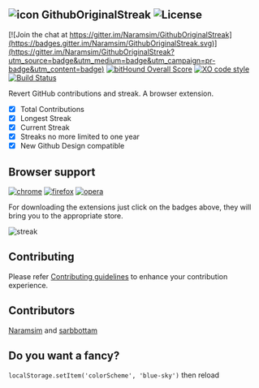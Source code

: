 ![icon](https://raw.githubusercontent.com/Naramsim/GithubOriginalStreak/master/chrome/icons/g48.png) GithubOriginalStreak ![License](https://img.shields.io/badge/License-MPL2.0-yellowgreen.svg)
---

[![Join the chat at https://gitter.im/Naramsim/GithubOriginalStreak](https://badges.gitter.im/Naramsim/GithubOriginalStreak.svg)](https://gitter.im/Naramsim/GithubOriginalStreak?utm_source=badge&utm_medium=badge&utm_campaign=pr-badge&utm_content=badge) 
[![bitHound Overall Score](https://www.bithound.io/github/Naramsim/GithubOriginalStreak/badges/score.svg)](https://www.bithound.io/github/Naramsim/GithubOriginalStreak)
[![XO code style](https://img.shields.io/badge/code_style-XO-5ed9c7.svg)](https://github.com/sindresorhus/xo)
[![Build Status](https://travis-ci.org/Naramsim/GithubOriginalStreak.svg?branch=master)](https://travis-ci.org/Naramsim/GithubOriginalStreak)

Revert GitHub contributions and streak. A browser extension.
- [x] Total Contributions
- [x] Longest Streak
- [x] Current Streak
- [x] Streaks no more limited to one year
- [x] New Github Design compatible

## Browser support
[![chrome](https://img.shields.io/badge/chrome-v1.11-brightgreen.svg)](https://chrome.google.com/webstore/detail/github-original-streak/jgfeifpakohnblfnjdpigclinhbkocja)
[![firefox](https://img.shields.io/badge/firefox-v1.11-brightgreen.svg)](https://addons.mozilla.org/en-US/firefox/addon/github-original-streak/)
[![opera](https://img.shields.io/badge/opera-v1.11-brightgreen.svg)](https://addons.opera.com/it/extensions/details/github-original-streak/)

For downloading the extensions just click on the badges above, they will bring you to the appropriate store.

![streak](https://raw.githubusercontent.com/Naramsim/GithubOriginalStreak/master/media/Screen.png)

## Contributing

Please refer [Contributing guidelines](contributing.md) to enhance your contribution experience.

## Contributors
[Naramsim](https://github.com/Naramsim) and [sarbbottam](https://github.com/sarbbottam)

## Do you want a fancy?

`localStorage.setItem('colorScheme', 'blue-sky')` then reload
